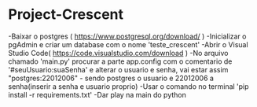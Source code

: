 # Project-Crescent

-Baixar o postgres ( https://www.postgresql.org/download/ )
-Inicializar o pgAdmin e criar um database com o nome 'teste_crescent'
-Abrir o Visual Studio Code( https://code.visualstudio.com/download )
-No arquivo chamado 'main.py' procurar a parte app.config com o comentario de '#seuUsuario:suaSenha' e alterar o usuario e senha, vai estar assim "postgres:22012006" - sendo postgres o usuario e 22012006 a senha(inserir a senha e usuario proprio)
-Usar o comando no terminal 'pip install -r requirements.txt'
-Dar play na main do python


